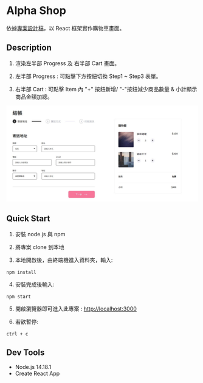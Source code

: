 # Alpha Shop

依據[專案設計稿](https://www.figma.com/file/8D1kUmCDV02GGGroemX8SF/ACCapstone%3A-Frontend-UI?node-id=3%3A5)，以 React 框架實作購物車畫面。

## Description

1. 渲染左半部 Progress 及 右半部 Cart 畫面。

2. 左半部 Progress : 可點擊下方按鈕切換 Step1 ~ Step3 表單。

3. 右半部 Cart : 可點擊 Item 內 "+" 按鈕新增/ "-"按鈕減少商品數量 & 小計顯示商品金額加總。

![Screenshot of Alpha Shop App](./public/image/App_screenshot.JPG)

## Quick Start

1. 安裝 node.js 與 npm

2. 將專案 clone 到本地

3. 本地開啟後，由終端機進入資料夾，輸入:

```
npm install
```

4. 安裝完成後輸入:

```
npm start
```

5. 開啟瀏覽器即可進入此專案 : [http://localhost:3000](http://localhost:3000)

6. 若欲暫停:

```
ctrl + c
```

## Dev Tools

- Node.js 14.18.1
- Create React App
